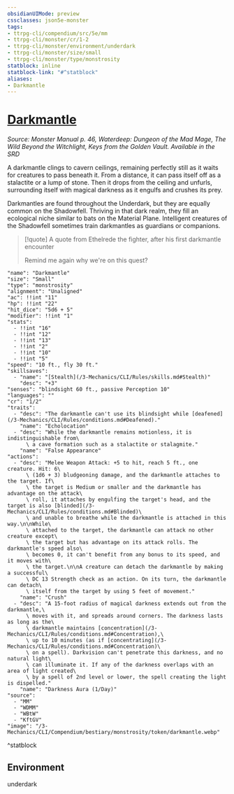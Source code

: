 ```yaml
---
obsidianUIMode: preview
cssclasses: json5e-monster
tags:
- ttrpg-cli/compendium/src/5e/mm
- ttrpg-cli/monster/cr/1-2
- ttrpg-cli/monster/environment/underdark
- ttrpg-cli/monster/size/small
- ttrpg-cli/monster/type/monstrosity
statblock: inline
statblock-link: "#^statblock"
aliases:
- Darkmantle
---
```

# [Darkmantle](3-Mechanics\CLI\Compendium\bestiary\monstrosity/darkmantle.md)
*Source: Monster Manual p. 46, Waterdeep: Dungeon of the Mad Mage, The Wild Beyond the Witchlight, Keys from the Golden Vault. Available in the <span title='Systems Reference Document (5.1)'>SRD</span>*  

A darkmantle clings to cavern ceilings, remaining perfectly still as it waits for creatures to pass beneath it. From a distance, it can pass itself off as a stalactite or a lump of stone. Then it drops from the ceiling and unfurls, surrounding itself with magical darkness as it engulfs and crushes its prey.

Darkmantles are found throughout the Underdark, but they are equally common on the Shadowfell. Thriving in that dark realm, they fill an ecological niche similar to bats on the Material Plane. Intelligent creatures of the Shadowfell sometimes train darkmantles as guardians or companions.

> [!quote] A quote from Ethelrede the fighter, after his first darkmantle encounter  
> 
> Remind me again why we're on this quest?


```statblock
"name": "Darkmantle"
"size": "Small"
"type": "monstrosity"
"alignment": "Unaligned"
"ac": !!int "11"
"hp": !!int "22"
"hit_dice": "5d6 + 5"
"modifier": !!int "1"
"stats":
  - !!int "16"
  - !!int "12"
  - !!int "13"
  - !!int "2"
  - !!int "10"
  - !!int "5"
"speed": "10 ft., fly 30 ft."
"skillsaves":
  - "name": "[Stealth](/3-Mechanics/CLI/Rules/skills.md#Stealth)"
    "desc": "+3"
"senses": "blindsight 60 ft., passive Perception 10"
"languages": ""
"cr": "1/2"
"traits":
  - "desc": "The darkmantle can't use its blindsight while [deafened](/3-Mechanics/CLI/Rules/conditions.md#Deafened)."
    "name": "Echolocation"
  - "desc": "While the darkmantle remains motionless, it is indistinguishable from\
      \ a cave formation such as a stalactite or stalagmite."
    "name": "False Appearance"
"actions":
  - "desc": "Melee Weapon Attack: +5 to hit, reach 5 ft., one creature. Hit: 6\
      \ (1d6 + 3) bludgeoning damage, and the darkmantle attaches to the target. If\
      \ the target is Medium or smaller and the darkmantle has advantage on the attack\
      \ roll, it attaches by engulfing the target's head, and the target is also [blinded](/3-Mechanics/CLI/Rules/conditions.md#Blinded)\
      \ and unable to breathe while the darkmantle is attached in this way.\n\nWhile\
      \ attached to the target, the darkmantle can attack no other creature except\
      \ the target but has advantage on its attack rolls. The darkmantle's speed also\
      \ becomes 0, it can't benefit from any bonus to its speed, and it moves with\
      \ the target.\n\nA creature can detach the darkmantle by making a successful\
      \ DC 13 Strength check as an action. On its turn, the darkmantle can detach\
      \ itself from the target by using 5 feet of movement."
    "name": "Crush"
  - "desc": "A 15-foot radius of magical darkness extends out from the darkmantle,\
      \ moves with it, and spreads around corners. The darkness lasts as long as the\
      \ darkmantle maintains [concentration](/3-Mechanics/CLI/Rules/conditions.md#Concentration),\
      \ up to 10 minutes (as if [concentrating](/3-Mechanics/CLI/Rules/conditions.md#Concentration)\
      \ on a spell). Darkvision can't penetrate this darkness, and no natural light\
      \ can illuminate it. If any of the darkness overlaps with an area of light created\
      \ by a spell of 2nd level or lower, the spell creating the light is dispelled."
    "name": "Darkness Aura (1/Day)"
"source":
  - "MM"
  - "WDMM"
  - "WBtW"
  - "KftGV"
"image": "/3-Mechanics/CLI/Compendium/bestiary/monstrosity/token/darkmantle.webp"
```
^statblock

## Environment

underdark